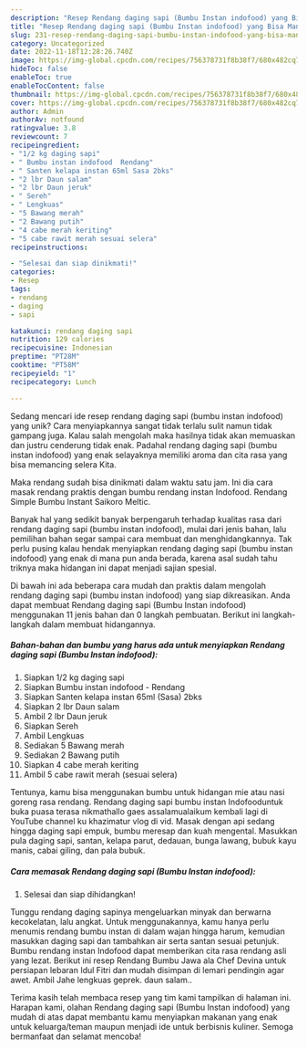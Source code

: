```yaml
---
description: "Resep Rendang daging sapi (Bumbu Instan indofood) yang Bisa Manjain Lidah"
title: "Resep Rendang daging sapi (Bumbu Instan indofood) yang Bisa Manjain Lidah"
slug: 231-resep-rendang-daging-sapi-bumbu-instan-indofood-yang-bisa-manjain-lidah
category: Uncategorized
date: 2022-11-18T12:28:26.740Z
image: https://img-global.cpcdn.com/recipes/756378731f8b38f7/680x482cq70/rendang-daging-sapi-bumbu-instan-indofood-foto-resep-utama.jpg
hideToc: false
enableToc: true
enableTocContent: false
thumbnail: https://img-global.cpcdn.com/recipes/756378731f8b38f7/680x482cq70/rendang-daging-sapi-bumbu-instan-indofood-foto-resep-utama.jpg
cover: https://img-global.cpcdn.com/recipes/756378731f8b38f7/680x482cq70/rendang-daging-sapi-bumbu-instan-indofood-foto-resep-utama.jpg
author: Admin
authorAv: notfound
ratingvalue: 3.8
reviewcount: 7
recipeingredient:
- "1/2 kg daging sapi"
- " Bumbu instan indofood  Rendang"
- " Santen kelapa instan 65ml Sasa 2bks"
- "2 lbr Daun salam"
- "2 lbr Daun jeruk"
- " Sereh"
- " Lengkuas"
- "5 Bawang merah"
- "2 Bawang putih"
- "4 cabe merah keriting"
- "5 cabe rawit merah sesuai selera"
recipeinstructions:

- "Selesai dan siap dinikmati!"
categories:
- Resep
tags:
- rendang
- daging
- sapi

katakunci: rendang daging sapi 
nutrition: 129 calories
recipecuisine: Indonesian
preptime: "PT28M"
cooktime: "PT58M"
recipeyield: "1"
recipecategory: Lunch

---
```





Sedang mencari ide resep rendang daging sapi (bumbu instan indofood) yang unik? Cara menyiapkannya sangat tidak terlalu sulit namun tidak gampang juga. Kalau salah mengolah maka hasilnya tidak akan memuaskan dan justru cenderung tidak enak. Padahal rendang daging sapi (bumbu instan indofood) yang enak selayaknya memiliki aroma dan cita rasa yang bisa memancing selera Kita.





Maka rendang sudah bisa dinikmati dalam waktu satu jam. Ini dia cara masak rendang praktis dengan bumbu rendang instan Indofood. Rendang Simple Bumbu Instant Saikoro Meltic.

Banyak hal yang sedikit banyak berpengaruh terhadap kualitas rasa dari rendang daging sapi (bumbu instan indofood), mulai dari jenis bahan, lalu pemilihan bahan segar sampai cara membuat dan menghidangkannya. Tak perlu pusing kalau hendak menyiapkan rendang daging sapi (bumbu instan indofood) yang enak di mana pun anda berada, karena asal sudah tahu triknya maka hidangan ini dapat menjadi sajian spesial.






Di bawah ini ada beberapa cara mudah dan praktis dalam mengolah rendang daging sapi (bumbu instan indofood) yang siap dikreasikan. Anda dapat membuat Rendang daging sapi (Bumbu Instan indofood) menggunakan 11 jenis bahan dan 0 langkah pembuatan. Berikut ini langkah-langkah dalam membuat hidangannya.

<!--inarticleads1-->

##### Bahan-bahan dan bumbu yang harus ada untuk menyiapkan Rendang daging sapi (Bumbu Instan indofood):

1. Siapkan 1/2 kg daging sapi
1. Siapkan  Bumbu instan indofood - Rendang
1. Siapkan  Santen kelapa instan 65ml (Sasa) 2bks
1. Siapkan 2 lbr Daun salam
1. Ambil 2 lbr Daun jeruk
1. Siapkan  Sereh
1. Ambil  Lengkuas
1. Sediakan 5 Bawang merah
1. Sediakan 2 Bawang putih
1. Siapkan 4 cabe merah keriting
1. Ambil 5 cabe rawit merah (sesuai selera)


Tentunya, kamu bisa menggunakan bumbu untuk hidangan mie atau nasi goreng rasa rendang. Rendang daging sapi bumbu instan Indofooduntuk buka puasa terasa nikmathallo gaes assalamualaikum kembali lagi di YouTube channel ku khazimatur vlog di vid. Masak dengan api sedang hingga daging sapi empuk, bumbu meresap dan kuah mengental. Masukkan pula daging sapi, santan, kelapa parut, dedauan, bunga lawang, bubuk kayu manis, cabai giling, dan pala bubuk. 

<!--inarticleads2-->

##### Cara memasak Rendang daging sapi (Bumbu Instan indofood):


1. Selesai dan siap dihidangkan!

Tunggu rendang daging sapinya mengeluarkan minyak dan berwarna kecokelatan, lalu angkat. Untuk menggunakannya, kamu hanya perlu menumis rendang bumbu instan di dalam wajan hingga harum, kemudian masukkan daging sapi dan tambahkan air serta santan sesuai petunjuk. Bumbu rendang instan Indofood dapat memberikan cita rasa rendang asli yang lezat. Berikut ini resep Rendang Bumbu Jawa ala Chef Devina untuk persiapan lebaran Idul Fitri dan mudah disimpan di lemari pendingin agar awet. Ambil Jahe lengkuas geprek. daun salam.. 

Terima kasih telah membaca resep yang tim kami tampilkan di halaman ini. Harapan kami, olahan Rendang daging sapi (Bumbu Instan indofood) yang mudah di atas dapat membantu kamu menyiapkan makanan yang enak untuk keluarga/teman maupun menjadi ide untuk berbisnis kuliner. Semoga bermanfaat dan selamat mencoba!
